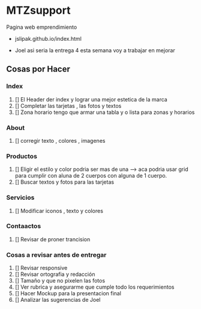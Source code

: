 # MTZsupport
Pagina web emprendimiento
- jslipak.github.io/index.html

- Joel asi seria la entrega 4 esta semana voy a trabajar en mejorar

## Cosas por Hacer

### Index 
1. [] El Header der index y lograr una mejor estetica de la marca
2. [] Completar las tarjetas , las fotos  y textos
3. [] Zona horario tengo que armar una tabla y o lista para zonas y horarios

### About 
1. [] corregir texto , colores , imagenes 

### Productos
1. [] Eligir el estilo y color podria ser mas de una --> aca podria usar grid para cumplir con aluna de 2 cuerpos con alguna de 1 cuerpo.
2. [] Buscar textos y fotos para las tarjetas

### Servicios
1. [] Modificar iconos , texto y colores

### Contaactos 
1. [] Revisar de proner trancision

### Cosas a revisar antes de entregar 
1. [] Revisar responsive
2. [] Revisar ortografia y redacción
3. [] Tamaño y que no pixelen las fotos
4. [] Ver rubrica y asegurarme que cumple todo los requerimientos 
5. [] Hacer Mockup para la presentacion final
6. [] Analizar las sugerencias de Joel
